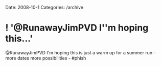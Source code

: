 Date: 2008-10-1
Categories: /archive

# ! '@RunawayJimPVD I''m hoping this...'

@RunawayJimPVD I'm hoping this is just a warm up for a summer run - more dates more possibilities - #phish
